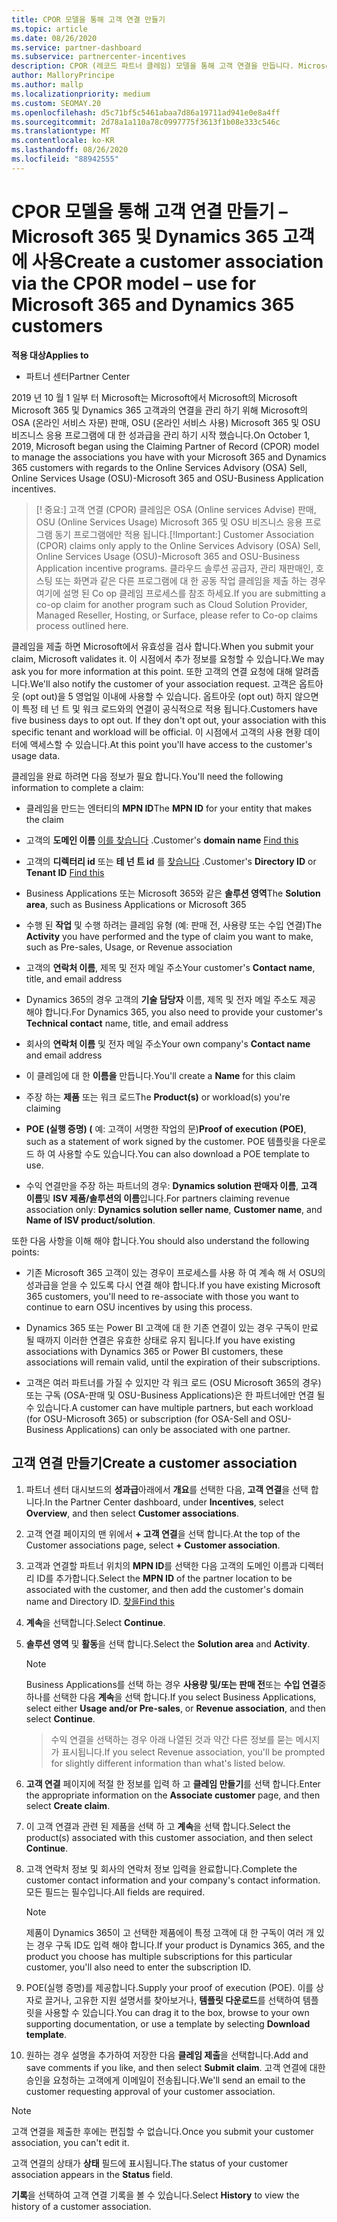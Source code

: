 ```yaml
---
title: CPOR 모델을 통해 고객 연결 만들기
ms.topic: article
ms.date: 08/26/2020
ms.service: partner-dashboard
ms.subservice: partnercenter-incentives
description: CPOR (레코드 파트너 클레임) 모델을 통해 고객 연결을 만듭니다. Microsoft 365 및 Dynamics 365 고객에 대 한 판매, 사용량 &의 성과급을 관리 하는 데 도움이 됩니다.
author: MalloryPrincipe
ms.author: mallp
ms.localizationpriority: medium
ms.custom: SEOMAY.20
ms.openlocfilehash: d5c71bf5c5461abaa7d86a19711ad941e0e8a4ff
ms.sourcegitcommit: 2d78a1a110a78c0997775f3613f1b08e333c546c
ms.translationtype: MT
ms.contentlocale: ko-KR
ms.lasthandoff: 08/26/2020
ms.locfileid: "88942555"
---
```

# <a name="create-a-customer-association-via-the-cpor-model--use-for-microsoft-365-and-dynamics-365-customers"></a><span data-ttu-id="42cc1-104">CPOR 모델을 통해 고객 연결 만들기 – Microsoft 365 및 Dynamics 365 고객에 사용</span><span class="sxs-lookup"><span data-stu-id="42cc1-104">Create a customer association via the CPOR model – use for Microsoft 365 and Dynamics 365 customers</span></span>

<span data-ttu-id="42cc1-105">**적용 대상**</span><span class="sxs-lookup"><span data-stu-id="42cc1-105">**Applies to**</span></span>

- <span data-ttu-id="42cc1-106">파트너 센터</span><span class="sxs-lookup"><span data-stu-id="42cc1-106">Partner Center</span></span>

<span data-ttu-id="42cc1-107">2019 년 10 월 1 일부 터 Microsoft는 Microsoft에서 Microsoft의 Microsoft Microsoft 365 및 Dynamics 365 고객과의 연결을 관리 하기 위해 Microsoft의 OSA (온라인 서비스 자문) 판매, OSU (온라인 서비스 사용) Microsoft 365 및 OSU 비즈니스 응용 프로그램에 대 한 성과급을 관리 하기 시작 했습니다.</span><span class="sxs-lookup"><span data-stu-id="42cc1-107">On October 1, 2019, Microsoft began using the Claiming Partner of Record (CPOR) model to manage the associations you have with your Microsoft 365 and Dynamics 365 customers with regards to the Online Services Advisory (OSA) Sell, Online Services Usage (OSU)-Microsoft 365 and OSU-Business Application incentives.</span></span>

><span data-ttu-id="42cc1-108">[! 중요:] 고객 연결 (CPOR) 클레임은 OSA (Online services Advise) 판매, OSU (Online Services Usage) Microsoft 365 및 OSU 비즈니스 응용 프로그램 동기 프로그램에만 적용 됩니다.</span><span class="sxs-lookup"><span data-stu-id="42cc1-108">[!Important:] Customer Association (CPOR) claims only apply to the Online Services Advisory (OSA) Sell, Online Services Usage (OSU)-Microsoft 365 and OSU-Business Application incentive programs.</span></span> <span data-ttu-id="42cc1-109">클라우드 솔루션 공급자, 관리 재판매인, 호스팅 또는 화면과 같은 다른 프로그램에 대 한 공동 작업 클레임을 제출 하는 경우 여기에 설명 된 Co op 클레임 프로세스를 참조 하세요.</span><span class="sxs-lookup"><span data-stu-id="42cc1-109">If you are submitting a co-op claim for another program such as Cloud Solution Provider, Managed Reseller, Hosting, or Surface, please refer to Co-op claims process outlined here.</span></span>

<span data-ttu-id="42cc1-110">클레임을 제출 하면 Microsoft에서 유효성을 검사 합니다.</span><span class="sxs-lookup"><span data-stu-id="42cc1-110">When you submit your claim, Microsoft validates it.</span></span> <span data-ttu-id="42cc1-111">이 시점에서 추가 정보를 요청할 수 있습니다.</span><span class="sxs-lookup"><span data-stu-id="42cc1-111">We may ask you for more information at this point.</span></span> <span data-ttu-id="42cc1-112">또한 고객의 연결 요청에 대해 알려줍니다.</span><span class="sxs-lookup"><span data-stu-id="42cc1-112">We'll also notify the customer of your association request.</span></span> <span data-ttu-id="42cc1-113">고객은 옵트아웃 (opt out)을 5 영업일 이내에 사용할 수 있습니다. 옵트아웃 (opt out) 하지 않으면이 특정 테 넌 트 및 워크 로드와의 연결이 공식적으로 적용 됩니다.</span><span class="sxs-lookup"><span data-stu-id="42cc1-113">Customers have five business days to opt out. If they don't opt out, your association with this specific tenant and workload will be official.</span></span> <span data-ttu-id="42cc1-114">이 시점에서 고객의 사용 현황 데이터에 액세스할 수 있습니다.</span><span class="sxs-lookup"><span data-stu-id="42cc1-114">At this point you'll have access to the customer's usage data.</span></span> 

<span data-ttu-id="42cc1-115">클레임을 완료 하려면 다음 정보가 필요 합니다.</span><span class="sxs-lookup"><span data-stu-id="42cc1-115">You'll need the following information to complete a claim:</span></span>

- <span data-ttu-id="42cc1-116">클레임을 만드는 엔터티의 **MPN ID**</span><span class="sxs-lookup"><span data-stu-id="42cc1-116">The **MPN ID** for your entity that makes the claim</span></span>

- <span data-ttu-id="42cc1-117">고객의 **도메인 이름** [이를 찾습니다](find-domain-name.md) .</span><span class="sxs-lookup"><span data-stu-id="42cc1-117">Customer's **domain name** [Find this](find-domain-name.md)</span></span>

- <span data-ttu-id="42cc1-118">고객의 **디렉터리 id** 또는 **테 넌 트 id** 를 [찾습니다](find-domain-name.md) .</span><span class="sxs-lookup"><span data-stu-id="42cc1-118">Customer's **Directory ID** or **Tenant ID** [Find this](find-domain-name.md)</span></span>

- <span data-ttu-id="42cc1-119">Business Applications 또는 Microsoft 365와 같은 **솔루션 영역**</span><span class="sxs-lookup"><span data-stu-id="42cc1-119">The **Solution area**, such as Business Applications or Microsoft 365</span></span>

- <span data-ttu-id="42cc1-120">수행 된 **작업** 및 수행 하려는 클레임 유형 (예: 판매 전, 사용량 또는 수입 연결)</span><span class="sxs-lookup"><span data-stu-id="42cc1-120">The **Activity** you have performed and the type of claim you want to make, such as Pre-sales, Usage, or Revenue association</span></span>

- <span data-ttu-id="42cc1-121">고객의 **연락처 이름**, 제목 및 전자 메일 주소</span><span class="sxs-lookup"><span data-stu-id="42cc1-121">Your customer's **Contact name**, title, and email address</span></span>

- <span data-ttu-id="42cc1-122">Dynamics 365의 경우 고객의 **기술 담당자** 이름, 제목 및 전자 메일 주소도 제공 해야 합니다.</span><span class="sxs-lookup"><span data-stu-id="42cc1-122">For Dynamics 365, you also need to provide your customer's **Technical contact** name, title, and email address</span></span>

- <span data-ttu-id="42cc1-123">회사의 **연락처 이름** 및 전자 메일 주소</span><span class="sxs-lookup"><span data-stu-id="42cc1-123">Your own company's **Contact name** and email address</span></span>

- <span data-ttu-id="42cc1-124">이 클레임에 대 한 **이름을** 만듭니다.</span><span class="sxs-lookup"><span data-stu-id="42cc1-124">You'll create a **Name** for this claim</span></span>

- <span data-ttu-id="42cc1-125">주장 하는 **제품** 또는 워크 로드</span><span class="sxs-lookup"><span data-stu-id="42cc1-125">The **Product(s)** or workload(s) you're claiming</span></span>

- <span data-ttu-id="42cc1-126">**POE (실행 증명) (** 예: 고객이 서명한 작업의 문)</span><span class="sxs-lookup"><span data-stu-id="42cc1-126">**Proof of execution (POE)**, such as a statement of work signed by the customer.</span></span> <span data-ttu-id="42cc1-127">POE 템플릿을 다운로드 하 여 사용할 수도 있습니다.</span><span class="sxs-lookup"><span data-stu-id="42cc1-127">You can also download a POE template to use.</span></span>

- <span data-ttu-id="42cc1-128">수익 연결만을 주장 하는 파트너의 경우: **Dynamics solution 판매자 이름**, **고객 이름**및 **ISV 제품/솔루션의 이름**입니다.</span><span class="sxs-lookup"><span data-stu-id="42cc1-128">For partners claiming revenue association only: **Dynamics solution seller name**, **Customer name**, and **Name of ISV product/solution**.</span></span> 

<span data-ttu-id="42cc1-129">또한 다음 사항을 이해 해야 합니다.</span><span class="sxs-lookup"><span data-stu-id="42cc1-129">You should also understand the following points:</span></span>

- <span data-ttu-id="42cc1-130">기존 Microsoft 365 고객이 있는 경우이 프로세스를 사용 하 여 계속 해 서 OSU의 성과급을 얻을 수 있도록 다시 연결 해야 합니다.</span><span class="sxs-lookup"><span data-stu-id="42cc1-130">If you have existing Microsoft 365 customers, you'll need to re-associate with those you want to continue to earn OSU incentives by using this process.</span></span>

- <span data-ttu-id="42cc1-131">Dynamics 365 또는 Power BI 고객에 대 한 기존 연결이 있는 경우 구독이 만료 될 때까지 이러한 연결은 유효한 상태로 유지 됩니다.</span><span class="sxs-lookup"><span data-stu-id="42cc1-131">If you have existing associations with Dynamics 365 or Power BI customers, these associations will remain valid, until the expiration of their subscriptions.</span></span>

- <span data-ttu-id="42cc1-132">고객은 여러 파트너를 가질 수 있지만 각 워크 로드 (OSU Microsoft 365의 경우) 또는 구독 (OSA-판매 및 OSU-Business Applications)은 한 파트너에만 연결 될 수 있습니다.</span><span class="sxs-lookup"><span data-stu-id="42cc1-132">A customer can have multiple partners, but each workload (for OSU-Microsoft 365) or subscription (for OSA-Sell and OSU-Business Applications) can only be associated with one partner.</span></span>

## <a name="create-a-customer-association"></a><span data-ttu-id="42cc1-133">고객 연결 만들기</span><span class="sxs-lookup"><span data-stu-id="42cc1-133">Create a customer association</span></span>

1. <span data-ttu-id="42cc1-134">파트너 센터 대시보드의 **성과급**아래에서 **개요**를 선택한 다음, **고객 연결**을 선택 합니다.</span><span class="sxs-lookup"><span data-stu-id="42cc1-134">In the Partner Center dashboard, under **Incentives**, select **Overview**, and then select **Customer associations**.</span></span> 

2. <span data-ttu-id="42cc1-135">고객 연결 페이지의 맨 위에서 **+ 고객 연결**을 선택 합니다.</span><span class="sxs-lookup"><span data-stu-id="42cc1-135">At the top of the Customer associations page, select **+ Customer association**.</span></span>

3. <span data-ttu-id="42cc1-136">고객과 연결할 파트너 위치의 **MPN ID**를 선택한 다음 고객의 도메인 이름과 디렉터리 ID를 추가합니다.</span><span class="sxs-lookup"><span data-stu-id="42cc1-136">Select the **MPN ID** of the partner location to be associated with the customer, and then add the customer's domain name and Directory ID.</span></span> [<span data-ttu-id="42cc1-137">찾을</span><span class="sxs-lookup"><span data-stu-id="42cc1-137">Find this</span></span>](find-domain-name.md)

4. <span data-ttu-id="42cc1-138">**계속**을 선택합니다.</span><span class="sxs-lookup"><span data-stu-id="42cc1-138">Select **Continue**.</span></span>

5. <span data-ttu-id="42cc1-139">**솔루션 영역** 및 **활동**을 선택 합니다.</span><span class="sxs-lookup"><span data-stu-id="42cc1-139">Select the **Solution area** and **Activity**.</span></span> 

   >[!Note]
   >
   ><span data-ttu-id="42cc1-140">Business Applications를 선택 하는 경우 **사용량 및/또는 판매 전**또는 **수입 연결**중 하나를 선택한 다음 **계속**을 선택 합니다.</span><span class="sxs-lookup"><span data-stu-id="42cc1-140">If you select Business Applications, select either **Usage and/or Pre-sales**, or **Revenue association**, and then select **Continue**.</span></span> 

   ><span data-ttu-id="42cc1-141">수익 연결을 선택하는 경우 아래 나열된 것과 약간 다른 정보를 묻는 메시지가 표시됩니다.</span><span class="sxs-lookup"><span data-stu-id="42cc1-141">If you select Revenue association, you'll be prompted for slightly different information than what's listed below.</span></span>

6. <span data-ttu-id="42cc1-142">**고객 연결** 페이지에 적절 한 정보를 입력 하 고 **클레임 만들기**를 선택 합니다.</span><span class="sxs-lookup"><span data-stu-id="42cc1-142">Enter the appropriate information on the **Associate customer** page, and then select **Create claim**.</span></span>

7. <span data-ttu-id="42cc1-143">이 고객 연결과 관련 된 제품을 선택 하 고 **계속**을 선택 합니다.</span><span class="sxs-lookup"><span data-stu-id="42cc1-143">Select the product(s) associated with this customer association, and then select **Continue**.</span></span>

8. <span data-ttu-id="42cc1-144">고객 연락처 정보 및 회사의 연락처 정보 입력을 완료합니다.</span><span class="sxs-lookup"><span data-stu-id="42cc1-144">Complete the customer contact information and your company's contact information.</span></span> <span data-ttu-id="42cc1-145">모든 필드는 필수입니다.</span><span class="sxs-lookup"><span data-stu-id="42cc1-145">All fields are required.</span></span> 

   >[!NOTE]
   ><span data-ttu-id="42cc1-146">제품이 Dynamics 365이 고 선택한 제품에이 특정 고객에 대 한 구독이 여러 개 있는 경우 구독 ID도 입력 해야 합니다.</span><span class="sxs-lookup"><span data-stu-id="42cc1-146">If your product is Dynamics 365, and the product you choose has multiple subscriptions for this particular customer, you'll also need to enter the subscription ID.</span></span>

9. <span data-ttu-id="42cc1-147">POE(실행 증명)를 제공합니다.</span><span class="sxs-lookup"><span data-stu-id="42cc1-147">Supply your proof of execution (POE).</span></span> <span data-ttu-id="42cc1-148">이를 상자로 끌거나, 고유한 지원 설명서를 찾아보거나, **템플릿 다운로드**를 선택하여 템플릿을 사용할 수 있습니다.</span><span class="sxs-lookup"><span data-stu-id="42cc1-148">You can drag it to the box, browse to your own supporting documentation, or use a template by selecting **Download template**.</span></span> 

10. <span data-ttu-id="42cc1-149">원하는 경우 설명을 추가하여 저장한 다음 **클레임 제출**을 선택합니다.</span><span class="sxs-lookup"><span data-stu-id="42cc1-149">Add and save comments if you like, and then select **Submit claim**.</span></span> <span data-ttu-id="42cc1-150">고객 연결에 대한 승인을 요청하는 고객에게 이메일이 전송됩니다.</span><span class="sxs-lookup"><span data-stu-id="42cc1-150">We'll send an email to the customer requesting approval of your customer association.</span></span>

   >[!NOTE]
   ><span data-ttu-id="42cc1-151">고객 연결을 제출한 후에는 편집할 수 없습니다.</span><span class="sxs-lookup"><span data-stu-id="42cc1-151">Once you submit your customer association, you can't edit it.</span></span>

<span data-ttu-id="42cc1-152">고객 연결의 상태가 **상태** 필드에 표시됩니다.</span><span class="sxs-lookup"><span data-stu-id="42cc1-152">The status of your customer association appears in the **Status** field.</span></span>

<span data-ttu-id="42cc1-153">**기록**을 선택하여 고객 연결 기록을 볼 수 있습니다.</span><span class="sxs-lookup"><span data-stu-id="42cc1-153">Select **History** to view the history of a customer association.</span></span>
